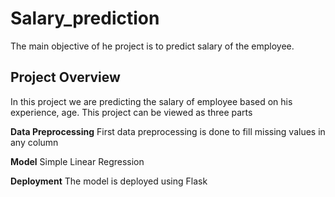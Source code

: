 # Salary_prediction
The main objective of he project is to predict salary of the employee.

Project Overview
---
In this project we are predicting the salary of employee based on his experience, age.
This project can be viewed as three parts

**Data Preprocessing**
First data preprocessing is done to fill missing values in any column

**Model**
Simple Linear Regression 

**Deployment**
The model is deployed using Flask 
